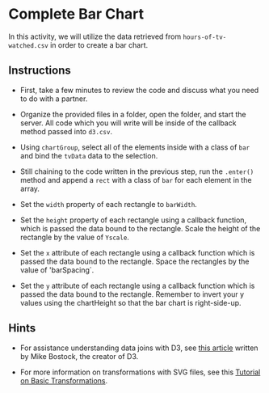 # Complete Bar Chart

In this activity, we will utilize the data retrieved from `hours-of-tv-watched.csv` in order to create a bar chart.

## Instructions

* First, take a few minutes to review the code and discuss what you need to do with a partner.

* Organize the provided files in a folder, open the folder, and start the server. All code which you will write will be inside of the callback method passed into `d3.csv`.

* Using `chartGroup`, select all of the elements inside with a class of `bar` and bind the `tvData` data to the selection.

* Still chaining to the code written in the previous step, run the `.enter()` method and append a `rect` with a class of `bar` for each element in the array.

* Set the `width` property of each rectangle to `barWidth`.

* Set the `height` property of each rectangle using a callback function, which is passed the data bound to the rectangle.  Scale the height of the rectangle by the value of `Yscale`.

* Set the `x` attribute of each rectangle using a callback function which is passed the data bound to the rectangle.  Space the rectangles by the value of 'barSpacing\`.

* Set the `y` attribute of each rectangle using a callback function which is passed the data bound to the rectangle.  Remember to invert your y values using the chartHeight so that the bar chart is right-side-up.

## Hints

* For assistance understanding data joins with D3, see [this article](https://bost.ocks.org/mike/join/) written by Mike Bostock, the creator of D3.

* For more information on transformations with SVG files, see this [Tutorial on Basic Transformations](https://developer.mozilla.org/en-US/docs/Web/SVG/Tutorial/Basic_Transformations).
